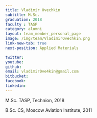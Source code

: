 ```yaml
---
title: Vladimir Ovechkin
subtitle: M.Sc. 
graduation: 2018
faculty : TASP
category: alumni
layout: team_member_personal_page
image: /img/team/VladimirOvechkin.png
link-new-tab: true
next-position: Applied Materials

twitter: 
youtube: 
github: 
email: vladimir0ve4kin@gmail.com
bitbucket: 
facebook: 
linkedin:
---
```


M.Sc. TASP, Technion, 2018

B.Sc. CS, Moscow Aviation Institute, 2011


<!-- {% bibliography --query @*[year=2023] --group_by none %}
{% bibliography -q @*[c ~= {{ V. Indelman }}] %}
{% bibliography --sort authors %} -->
